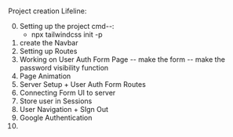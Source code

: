 #

Project creation Lifeline:

0. Setting up the project
   cmd--:
   - npx tailwindcss init -p
1. create the Navbar
2. Setting up Routes
3. Working on User Auth Form Page
   -- make the form
   -- make the password visibility function
4. Page Animation
5. Server Setup + User Auth Form Routes
6. Connecting Form UI to server
7. Store user in Sessions
8. User Navigation + SIgn Out
9. Google Authentication
10.

